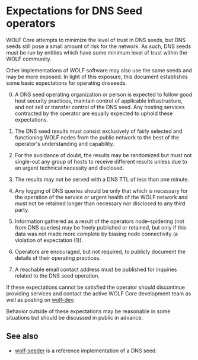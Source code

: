Expectations for DNS Seed operators
====================================

WOLF Core attempts to minimize the level of trust in DNS seeds,
but DNS seeds still pose a small amount of risk for the network.
As such, DNS seeds must be run by entities which have some minimum
level of trust within the WOLF community.

Other implementations of WOLF software may also use the same
seeds and may be more exposed. In light of this exposure, this
document establishes some basic expectations for operating dnsseeds.

0. A DNS seed operating organization or person is expected to follow good
host security practices, maintain control of applicable infrastructure,
and not sell or transfer control of the DNS seed. Any hosting services
contracted by the operator are equally expected to uphold these expectations.

1. The DNS seed results must consist exclusively of fairly selected and
functioning WOLF nodes from the public network to the best of the
operator's understanding and capability.

2. For the avoidance of doubt, the results may be randomized but must not
single-out any group of hosts to receive different results unless due to an
urgent technical necessity and disclosed.

3. The results may not be served with a DNS TTL of less than one minute.

4. Any logging of DNS queries should be only that which is necessary
for the operation of the service or urgent health of the WOLF
network and must not be retained longer than necessary nor disclosed
to any third party.

5. Information gathered as a result of the operators node-spidering
(not from DNS queries) may be freely published or retained, but only
if this data was not made more complete by biasing node connectivity
(a violation of expectation (1)).

6. Operators are encouraged, but not required, to publicly document the
details of their operating practices.

7. A reachable email contact address must be published for inquiries
related to the DNS seed operation.

If these expectations cannot be satisfied the operator should
discontinue providing services and contact the active WOLF
Core development team as well as posting on
[wolf-dev](https://lists.linuxfoundation.org/mailman/listinfo/wolf-dev).

Behavior outside of these expectations may be reasonable in some
situations but should be discussed in public in advance.

See also
----------
- [wolf-seeder](https://github.com/sipa/wolf-seeder) is a reference implementation of a DNS seed.
